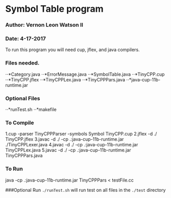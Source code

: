 # Symbol Table program
### Author: Vernon Leon Watson II
### Date: 4-17-2017

To run this program you will need cup, jflex, and java compilers.

### Files needed.
⋅⋅*Category.java
⋅⋅*ErrorMessage.java
⋅⋅*SymbolTable.java
⋅⋅*TinyCPP.cup
⋅⋅*TinyCPP.jflex
⋅⋅*TinyCPPLex.java
⋅⋅*TinyCPPPars.java
⋅⋅*java-cup-11b-runtime.jar

### Optional Files

⋅⋅*runTest.sh
⋅⋅*makefile

### To Compile

1.cup -parser TinyCPPParser -symbols Symbol TinyCPP.cup
2.jflex -d ./ TinyCPP.jflex 
3.javac -d ./ -cp .:java-cup-11b-runtime.jar ./TinyCPPLexer.java
4.javac -d ./ -cp .:java-cup-11b-runtime.jar TinyCPPLex.java
5.javac -d ./ -cp .:java-cup-11b-runtime.jar TinyCPPPars.java

### To Run

java -cp .:java-cup-11b-runtime.jar TinyCPPPars  < testFile.cc

###Optional Run
`./runTest.sh` will run test on all files in the `./test` directory
